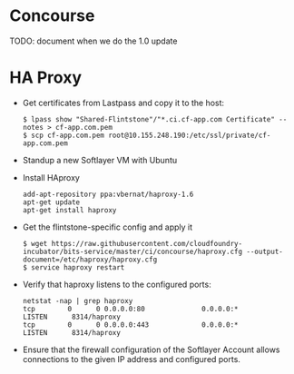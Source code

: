 # Concourse

TODO: document when we do the 1.0 update

# HA Proxy

- Get certificates from Lastpass and copy it to the host:

  ```
  $ lpass show "Shared-Flintstone"/"*.ci.cf-app.com Certificate" --notes > cf-app.com.pem
  $ scp cf-app.com.pem root@10.155.248.190:/etc/ssl/private/cf-app.com.pem
  ```

- Standup a new Softlayer VM with Ubuntu

- Install HAproxy

  ```
  add-apt-repository ppa:vbernat/haproxy-1.6
  apt-get update
  apt-get install haproxy
  ```

- Get the flintstone-specific config and apply it

  ```
  $ wget https://raw.githubusercontent.com/cloudfoundry-incubator/bits-service/master/ci/concourse/haproxy.cfg --output-document=/etc/haproxy/haproxy.cfg
  $ service haproxy restart
  ```

- Verify that haproxy listens to the configured ports:

  ```
  netstat -nap | grep haproxy
  tcp        0      0 0.0.0.0:80              0.0.0.0:*               LISTEN      8314/haproxy
  tcp        0      0 0.0.0.0:443             0.0.0.0:*               LISTEN      8314/haproxy
  ```

- Ensure that the firewall configuration of the Softlayer Account allows connections to the given IP address and configured ports.

